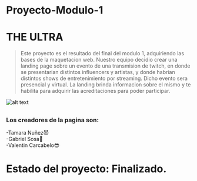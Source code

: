 # Proyecto-Modulo-1

# THE ULTRA
> Este proyecto es el resultado del final del modulo 1, adquiriendo las bases de la maquetacion web. 
> Nuestro equipo decidio crear una landing page sobre un evento de una transmision de twitch, en donde se presentarian distintos influencers y artistas, y donde habrian  distintos shows de entretenimiento por streaming. Dicho evento sera presencial y virtual. La landing brinda informacion sobre el mismo y te habilita para adquirir las acreditaciones para poder participar.

![alt text](fotos/resultado.png)
## <h3> Los creadores de la pagina son:
-Tamara Nuñez😈<br>
-Gabriel Sosa🥵<br>
-Valentin Carcabelo😎
# Estado del proyecto: Finalizado.
